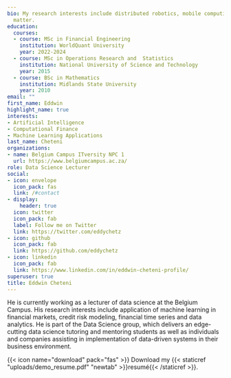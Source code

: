 ```yaml
---
bio: My research interests include distributed robotics, mobile computing and programmable
  matter.
education:
  courses:
  - course: MSc in Financial Engineering
    institution: WorldQuant University
    year: 2022-2024
  - course: MSc in Operations Research and  Statistics
    institution: National University of Science and Technology
    year: 2015
  - course: BSc in Mathematics 
    institution: Midlands State University
    year: 2010
email: ""
first_name: Eddwin
highlight_name: true
interests:
- Artificial Intelligence
- Computational Finance
- Machine Learning Applications
last_name: Cheteni
organizations:
- name: Belgium Campus ITversity NPC 1
  url: https://www.belgiumcampus.ac.za/
role: Data Science Lecturer
social:
- icon: envelope
  icon_pack: fas
  link: /#contact
- display:
    header: true
  icon: twitter
  icon_pack: fab
  label: Follow me on Twitter
  link: https://twitter.com/eddychetz
- icon: github
  icon_pack: fab
  link: https://github.com/eddychetz
- icon: linkedin
  icon_pack: fab
  link: https://www.linkedin.com/in/eddwin-cheteni-profile/
superuser: true
title: Eddwin Cheteni
---
```


He is currently working as a lecturer of data science at the Belgium Campus. His research interests include application of machine learning in financial markets, credit risk modeling, financial time series and data analytics. He is part of the Data Science group, which delivers an edge-cutting data science tutoring and mentoring students as well as individuals and companies assisting in implementation of data-driven systems in their business environment.

{{< icon name="download" pack="fas" >}} Download my {{< staticref "uploads/demo_resume.pdf" "newtab" >}}resumé{{< /staticref >}}.

